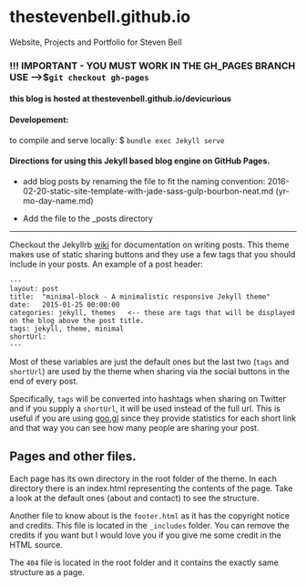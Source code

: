 # thestevenbell.github.io
Website, Projects and Portfolio for Steven Bell

### !!! IMPORTANT - YOU MUST WORK IN THE GH_PAGES BRANCH USE -->$`git checkout gh-pages`
#### this blog is hosted at thestevenbell.github.io/devicurious

#### Developement:
to compile and serve locally:  $ `bundle exec Jekyll serve`

#### Directions for using this Jekyll based blog engine on GitHub Pages.

- add blog posts by renaming the file to fit the naming convention:
2016-02-20-static-site-template-with-jade-sass-gulp-bourbon-neat.md
(yr-mo-day-name.md)

- Add the file to the _posts directory

----------------
Checkout the Jekyllrb [wiki](https://github.com/mojombo/jekyll/wiki) for documentation on writing posts. This theme
makes use of static sharing buttons and they use a few tags that you should include in your posts.
An example of a post header:

    ---
    layout: post
    title:  "minimal-block - A minimalistic responsive Jekyll theme"
    date:   2015-01-25 00:00:00
    categories: jekyll, themes   <-- these are tags that will be displayed on the blog above the post title.
    tags: jekyll, theme, minimal
    shortUrl:
    ---

Most of these variables are just the default ones but the last two (`tags` and `shortUrl`) are used by the theme when sharing via the social buttons in the end of every post.

Specifically, `tags` will be converted into hashtags when sharing on Twitter and if you supply a `shortUrl`, it will be used instead of the full url. This is useful if you are using [goo.gl](http://goo.gl) since they provide statistics for each short link and that way you can see how many people are sharing your post.


Pages and other files.
----------------
Each page has its own directory in the root folder of the theme. In each directory there is an index.html representing the contents of the page. Take a look at the default ones (about and contact) to see the structure.

Another file to know about is the `footer.html` as it has the copyright notice and credits. This file is located in the `_includes` folder. You can remove the credits if you want but I would love you if you give me some credit in the HTML source.

The `404` file is located in the root folder and it contains the exactly same structure as a page.

